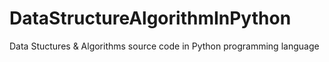 # DataStructureAlgorithmInPython
Data Stuctures &amp; Algorithms source code in Python programming language
